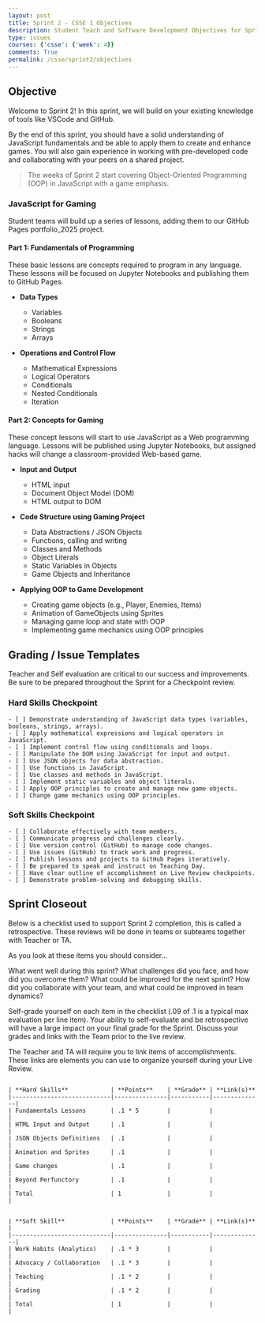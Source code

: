 ```yaml
---
layout: post
title: Sprint 2 - CSSE 1 Objectives
description: Student Teach and Software Development Objectives for Sprint 2
type: issues
courses: {'csse': {'week': 4}}
comments: True
permalink: /csse/sprint2/objectives
---
```


## Objective

Welcome to Sprint 2! In this sprint, we will build on your existing knowledge of tools like VSCode and GitHub.

By the end of this sprint, you should have a solid understanding of JavaScript fundamentals and be able to apply them to create and enhance games. You will also gain experience in working with pre-developed code and collaborating with your peers on a shared project.

> The weeks of Sprint 2 start covering Object-Oriented Programming (OOP) in JavaScript with a game emphasis.

### JavaScript for Gaming

Student teams will build up a series of lessons, adding them to our GitHub Pages portfolio_2025 project.

#### Part 1: Fundamentals of Programming

These basic lessons are concepts required to program in any language. These lessons will be focused on Jupyter Notebooks and publishing them to GitHub Pages.

- **Data Types**
  - Variables
  - Booleans
  - Strings
  - Arrays

- **Operations and Control Flow**
  - Mathematical Expressions
  - Logical Operators
  - Conditionals
  - Nested Conditionals
  - Iteration

#### Part 2: Concepts for Gaming

These concept lessons will start to use JavaScript as a Web programming language. Lessons will be published using Jupyter Notebooks, but assigned hacks will change a classroom-provided Web-based game.

- **Input and Output**
  - HTML input
  - Document Object Model (DOM)
  - HTML output to DOM

- **Code Structure using Gaming Project**
  - Data Abstractions / JSON Objects
  - Functions, calling and writing
  - Classes and Methods
  - Object Literals
  - Static Variables in Objects
  - Game Objects and Inheritance

- **Applying OOP to Game Development**
  - Creating game objects (e.g., Player, Enemies, Items)
  - Animation of GameObjects using Sprites
  - Managing game loop and state with OOP
  - Implementing game mechanics using OOP principles

## Grading / Issue Templates
Teacher and Self evaluation are critical to our success and improvements. Be sure to be prepared throughout the Sprint for a Checkpoint review.

### Hard Skills Checkpoint

```text
- [ ] Demonstrate understanding of JavaScript data types (variables, booleans, strings, arrays).
- [ ] Apply mathematical expressions and logical operators in JavaScript.
- [ ] Implement control flow using conditionals and loops.
- [ ] Manipulate the DOM using JavaScript for input and output.
- [ ] Use JSON objects for data abstraction.
- [ ] Use functions in JavaScript.
- [ ] Use classes and methods in JavaScript.
- [ ] Implement static variables and object literals.
- [ ] Apply OOP principles to create and manage new game objects.
- [ ] Change game mechanics using OOP principles.
```

### Soft Skills Checkpoint

```text
- [ ] Collaborate effectively with team members.
- [ ] Communicate progress and challenges clearly.
- [ ] Use version control (GitHub) to manage code changes.
- [ ] Use issues (GitHub) to track work and progress.
- [ ] Publish lessons and projects to GitHub Pages iteratively.
- [ ] Be prepared to speak and instruct on Teaching Day.
- [ ] Have clear outline of accomplishment on Live Review checkpoints.
- [ ] Demonstrate problem-solving and debugging skills.
```

## Sprint Closeout

Below is a checklist used to support Sprint 2 completion, this is called a retrospective. These reviews will be done in teams or subteams together with Teacher or TA.

As you look at these items you should consider...

What went well during this sprint?
What challenges did you face, and how did you overcome them?
What could be improved for the next sprint?
How did you collaborate with your team, and what could be improved in team dynamics?

Self-grade yourself on each item in the checklist (.09 of .1 is a typical max evaluation per line item). Your ability to self-evaluate and be retrospective will have a large impact on your final grade for the Sprint. Discuss your grades and links with the Team prior to the live review.

The Teacher and TA will require you to link items of accomplishments. These links are elements you can use to organize yourself during your Live Review.


```text

| **Hard Skills**            | **Points**    | **Grade** | **Link(s)**  
|----------------------------|---------------|-----------|--------------|
| Fundamentals Lessons       | .1 * 5        |           |              |
| HTML Input and Output      | .1            |           |              |
| JSON Objects Definitions   | .1            |           |              |
| Animation and Sprites      | .1            |           |              |
| Game changes               | .1            |           |              | 
| Beyond Perfunctory         | .1            |           |              | 
| Total                      | 1             |           |              |


| **Soft Skill**             | **Points**    | **Grade** | **Link(s)**  |
|----------------------------|---------------|-----------|--------------|
| Work Habits (Analytics)    | .1 * 3        |           |              |
| Advocacy / Collaboration   | .1 * 3        |           |              |
| Teaching                   | .1 * 2        |           |              |
| Grading                    | .1 * 2        |           |              |
| Total                      | 1             |           |              |
```
